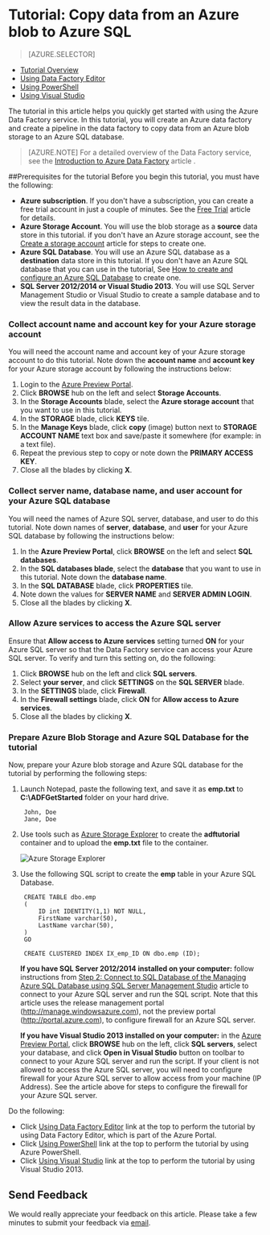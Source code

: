 <properties
	pageTitle="Tutorial: Use Copy Activity in an Azure Data Factory Pipeline"
	description="This tutorial shows you how to use Copy Activity in an Azure Data Factory pipeline that to copy data from an Azure blob to an Azure SQL database."
	services="data-factory"
	documentationCenter=""
	authors="spelluru"
	manager="jhubbard"
	editor="monicar"/>

<tags
	ms.service="data-factory"
	ms.workload="data-services"
	ms.tgt_pltfrm="na"
	ms.devlang="na"
	ms.topic="article" 
	ms.date="10/12/2015"
	ms.author="spelluru"/>

# Tutorial: Copy data from an Azure blob to Azure SQL
> [AZURE.SELECTOR]
- [Tutorial Overview](data-factory-get-started.md)
- [Using Data Factory Editor](data-factory-get-started-using-editor.md)
- [Using PowerShell](data-factory-monitor-manage-using-powershell.md)
- [Using Visual Studio](data-factory-get-started-using-vs.md)

The tutorial in this article helps you quickly get started with using the Azure Data Factory service. In this tutorial, you will create an Azure data factory and create a pipeline in the data factory to copy data from an Azure blob storage to an Azure SQL database.

> [AZURE.NOTE] For a detailed overview of the Data Factory service, see the [Introduction to Azure Data Factory][data-factory-introduction] article .

##Prerequisites for the tutorial
Before you begin this tutorial, you must have the following:

- **Azure subscription**.  If you don't have a subscription, you can create a free trial account in just a couple of minutes. See the [Free Trial][azure-free-trial] article for details.
- **Azure Storage Account**. You will use the blob storage as a **source** data store in this tutorial. if you don't have an Azure storage account, see the [Create a storage account][data-factory-create-storage] article for steps to create one.
- **Azure SQL Database**. You will use an Azure SQL database as a **destination** data store in this tutorial. If you don't have an Azure SQL database that you can use in the tutorial, See [How to create and configure an Azure SQL Database][data-factory-create-sql-database] to create one.
- **SQL Server 2012/2014 or Visual Studio 2013**. You will use SQL Server Management Studio or Visual Studio to create a sample database and to view the result data in the database.  

### Collect account name and account key for your Azure storage account
You will need the account name and account key of your Azure storage account to do this tutorial. Note down the **account name** and **account key** for your Azure storage account by following the  instructions below:

1. Login to the [Azure Preview Portal][azure-preview-portal].
2. Click **BROWSE** hub on the left and select **Storage Accounts**.
3. In the **Storage Accounts** blade, select the **Azure storage account** that you want to use in this tutorial.
4. In the **STORAGE** blade, click **KEYS** tile.
5. In the **Manage Keys** blade, click **copy** (image) button next to **STORAGE ACCOUNT NAME** text box and save/paste it somewhere (for example: in a text file).  
6. Repeat the previous step to copy or note down the **PRIMARY ACCESS KEY**.
7. Close all the blades by clicking **X**.

### Collect server name, database name, and user account for your Azure SQL database
You will need the names of Azure SQL server, database, and user to do this tutorial. Note down names of **server**, **database**, and **user** for your Azure SQL database by following the instructions below:

1. In the **Azure Preview Portal**, click **BROWSE** on the left and select **SQL databases**.
2. In the **SQL databases blade**, select the **database** that you want to use in this tutorial. Note down the **database name**.  
3. In the **SQL DATABASE** blade, click **PROPERTIES** tile.
4. Note down the values for **SERVER NAME** and **SERVER ADMIN LOGIN**.
5. Close all the blades by clicking **X**.

### Allow Azure services to access the Azure SQL server
Ensure that **Allow access to Azure services** setting turned **ON** for your Azure SQL server so that the Data Factory service can access your Azure SQL server. To verify and turn this setting on, do the following:

1. Click **BROWSE** hub on the left and click **SQL servers**.
2. Select **your server**, and click **SETTINGS** on the **SQL SERVER** blade.
3. In the **SETTINGS** blade, click **Firewall**.
4. In the **Firewall settings** blade, click **ON** for **Allow access to Azure services**.
5. Close all the blades by clicking **X**.

### Prepare Azure Blob Storage and Azure SQL Database for the tutorial
Now, prepare your Azure blob storage and Azure SQL database for the tutorial by performing the following steps:  

1. Launch Notepad, paste the following text, and save it as **emp.txt** to **C:\ADFGetStarted** folder on your hard drive.

        John, Doe
		Jane, Doe

2. Use tools such as [Azure Storage Explorer](https://azurestorageexplorer.codeplex.com/) to create the **adftutorial** container and to upload the **emp.txt** file to the container.

    ![Azure Storage Explorer](./media/data-factory-get-started/getstarted-storage-explorer.png)
3. Use the following SQL script to create the **emp** table in your Azure SQL Database.  


        CREATE TABLE dbo.emp
		(
			ID int IDENTITY(1,1) NOT NULL,
			FirstName varchar(50),
			LastName varchar(50),
		)
		GO

		CREATE CLUSTERED INDEX IX_emp_ID ON dbo.emp (ID);

	**If you have SQL Server 2012/2014 installed on your computer:** follow instructions from [Step 2: Connect to SQL Database of the Managing Azure SQL Database using SQL Server Management Studio][sql-management-studio] article to connect to your Azure SQL server and run the SQL script. Note that this article uses the release management portal (http://manage.windowsazure.com), not the preview portal (http://portal.azure.com), to configure firewall for an Azure SQL server.

	**If you have Visual Studio 2013 installed on your computer:** in the [Azure Preview Portal](http://portal.azure.com), click **BROWSE** hub on the left, click **SQL servers**, select your database, and click **Open in Visual Studio** button on toolbar to connect to your Azure SQL server and run the script. If your client is not allowed to access the Azure SQL server, you will need to configure firewall for your Azure SQL server to allow access from your machine (IP Address). See the article above for steps to configure the firewall for your Azure SQL server.


Do the following:

- Click [Using Data Factory Editor](data-factory-get-started-using-editor.md) link at the top to perform the tutorial by using Data Factory Editor, which is part of the Azure Portal.
- Click [Using PowerShell](data-factory-monitor-manage-using-powershell.md) link at the top to perform the tutorial by using Azure PowerShell.
- Click [Using Visual Studio](data-factory-get-started-using-vs.md) link at the top to perform the tutorial by using Visual Studio 2013.
 

## Send Feedback
We would really appreciate your feedback on this article. Please take a few minutes to submit your feedback via [email](mailto:adfdocfeedback@microsoft.com?subject=data-factory-get-started.md). 

<!--Link references-->
[azure-free-trial]: http://azure.microsoft.com/pricing/free-trial/
[azure-preview-portal]: https://portal.azure.com/
[sql-management-studio]: http://azure.microsoft.com/documentation/articles/sql-database-manage-azure-ssms/#Step2

[monitor-manage-using-powershell]: data-factory-monitor-manage-using-powershell.md
[data-factory-introduction]: data-factory-introduction.md
[data-factory-create-storage]: http://azure.microsoft.com/documentation/articles/storage-create-storage-account/#create-a-storage-account
[data-factory-create-sql-database]: ../sql-database-get-started.md 
